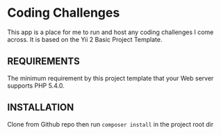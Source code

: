 Coding Challenges
============================

This app is a place for me to run and host any coding challenges I come across.  It is based on the Yii 2 Basic Project Template.

REQUIREMENTS
------------

The minimum requirement by this project template that your Web server supports PHP 5.4.0.


INSTALLATION
------------

Clone from Github repo  then run `composer install` in the project root dir
